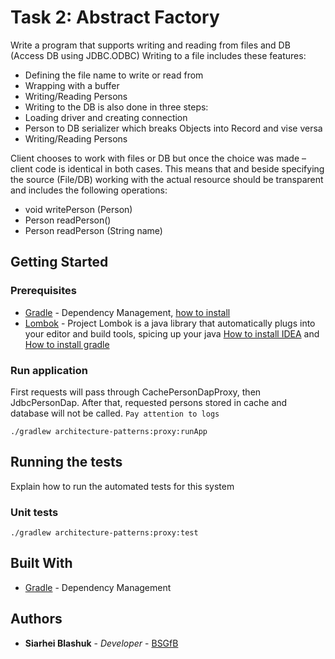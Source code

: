 # Task 2: Abstract Factory

Write a program that supports writing and reading from files and DB (Access DB using JDBC.ODBC)
Writing to a file includes these features:
- Defining the file name to write or read from
- Wrapping with a buffer
- Writing/Reading Persons
- Writing to the DB is also done in three steps:
- Loading driver and creating connection
- Person to DB serializer which breaks Objects into Record and vise versa
- Writing/Reading Persons

Client chooses to work with files or DB but once the choice was made – client code is identical in both cases. This means that and beside specifying the source (File/DB) working with the actual resource should be transparent and includes the following operations:
- void writePerson (Person)
- Person readPerson()
- Person readPerson (String name)

## Getting Started

### Prerequisites

* [Gradle](https://gradle.org/) - Dependency Management, [how to install](https://gradle.org/install/)
* [Lombok](https://projectlombok.org/) - Project Lombok is a java library that automatically plugs into your editor and build tools, spicing up your java
[How to install IDEA](https://projectlombok.org/setup/intellij) and [How to install gradle](https://projectlombok.org/setup/gradle)

### Run application
First requests will pass through CachePersonDapProxy, then JdbcPersonDap.
After that, requested persons stored in cache and database will not be called.
`Pay attention to logs`
```
./gradlew architecture-patterns:proxy:runApp
```


## Running the tests

Explain how to run the automated tests for this system

### Unit tests

```
./gradlew architecture-patterns:proxy:test
```

## Built With

* [Gradle](https://gradle.org/) - Dependency Management

## Authors

* **Siarhei Blashuk** - *Developer* - [BSGfB](https://github.com/BSGfB)
